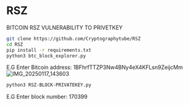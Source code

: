 # RSZ
BITCOIN RSZ VULNERABILITY TO PRIVETKEY 
```bash
git clone https://github.com/Cryptographytube/RSZ
cd RSZ
pip install -r requirements.txt
python3 btc_block_explorer.py
```
E.G Enter Bitcoin address: 1BFhrfTTZP3Nw4BNy4eX4KFLsn9ZeijcMm
![IMG_20250117_143603](https://github.com/user-attachments/assets/a7536044-3ab8-48fb-8d81-3b2fb50489ea)
```bash
python3 RSZ-BLOCK-PRIVATEKEY.py
```
E.G Enter block number: 170399



